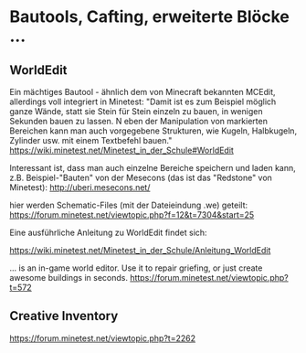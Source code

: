 # Bautools, Cafting, erweiterte Blöcke ...

## WorldEdit 

Ein mächtiges Bautool - ähnlich dem von Minecraft bekannten MCEdit, allerdings voll integriert in Minetest:
"Damit ist es zum Beispiel möglich ganze Wände, statt sie Stein für Stein einzeln zu bauen, in wenigen Sekunden bauen zu lassen. N
eben der Manipulation von markierten Bereichen kann man auch vorgegebene Strukturen, wie Kugeln, Halbkugeln, Zylinder usw. mit einem Textbefehl bauen."
https://wiki.minetest.net/Minetest_in_der_Schule#WorldEdit

Interessant ist, dass man auch einzelne Bereiche speichern und laden kann, z.B. Beispiel-"Bauten" von der Mesecons (das ist das "Redstone" von Minetest):
http://uberi.mesecons.net/

hier werden Schematic-Files (mit der Dateieindung .we) geteilt:
https://forum.minetest.net/viewtopic.php?f=12&t=7304&start=25
    
Eine ausführliche Anleitung zu WorldEdit findet sich:

https://wiki.minetest.net/Minetest_in_der_Schule/Anleitung_WorldEdit


... is an in-game world editor. Use it to repair griefing, or just create awesome buildings in seconds.
https://forum.minetest.net/viewtopic.php?t=572


## Creative Inventory

https://forum.minetest.net/viewtopic.php?t=2262
